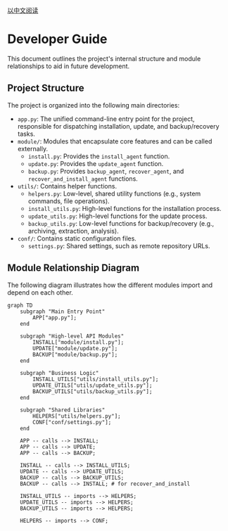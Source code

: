 [以中文阅读](./develop.md)

# Developer Guide

This document outlines the project's internal structure and module relationships to aid in future development.

## Project Structure

The project is organized into the following main directories:

- `app.py`: The unified command-line entry point for the project, responsible for dispatching installation, update, and backup/recovery tasks.
- `module/`: Modules that encapsulate core features and can be called externally.
  - `install.py`: Provides the `install_agent` function.
  - `update.py`: Provides the `update_agent` function.
  - `backup.py`: Provides `backup_agent`, `recover_agent`, and `recover_and_install_agent` functions.
- `utils/`: Contains helper functions.
  - `helpers.py`: Low-level, shared utility functions (e.g., system commands, file operations).
  - `install_utils.py`: High-level functions for the installation process.
  - `update_utils.py`: High-level functions for the update process.
  - `backup_utils.py`: Low-level functions for backup/recovery (e.g., archiving, extraction, analysis).
- `conf/`: Contains static configuration files.
  - `settings.py`: Shared settings, such as remote repository URLs.

## Module Relationship Diagram

The following diagram illustrates how the different modules import and depend on each other.

```mermaid
graph TD
    subgraph "Main Entry Point"
        APP["app.py"];
    end

    subgraph "High-level API Modules"
        INSTALL["module/install.py"];
        UPDATE["module/update.py"];
        BACKUP["module/backup.py"];
    end

    subgraph "Business Logic"
        INSTALL_UTILS["utils/install_utils.py"];
        UPDATE_UTILS["utils/update_utils.py"];
        BACKUP_UTILS["utils/backup_utils.py"];
    end

    subgraph "Shared Libraries"
        HELPERS["utils/helpers.py"];
        CONF["conf/settings.py"];
    end

    APP -- calls --> INSTALL;
    APP -- calls --> UPDATE;
    APP -- calls --> BACKUP;

    INSTALL -- calls --> INSTALL_UTILS;
    UPDATE -- calls --> UPDATE_UTILS;
    BACKUP -- calls --> BACKUP_UTILS;
    BACKUP -- calls --> INSTALL; # for recover_and_install
    
    INSTALL_UTILS -- imports --> HELPERS;
    UPDATE_UTILS -- imports --> HELPERS;
    BACKUP_UTILS -- imports --> HELPERS;

    HELPERS -- imports --> CONF;
```

